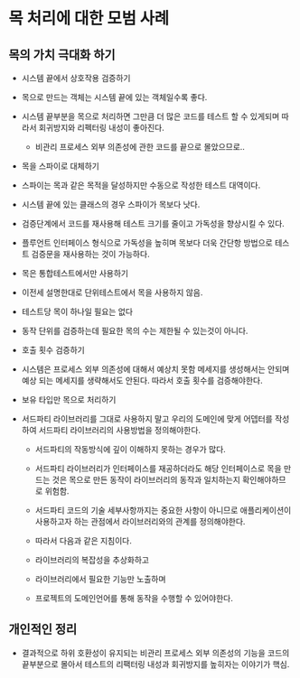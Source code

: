 # 목 처리에 대한 모범 사례
## 목의 가치 극대화 하기

- 시스템 끝에서 상호작용 검증하기
 - 목으로 만드는 객체는 시스템 끝에 있는 객체일수록 좋다.
 - 시스템 끝부분을 목으로 처리하면 그만큼 더 많은 코드를 테스트 할 수 있게되며 따라서 회귀방지와 리펙터링 내성이 좋아진다.
    - 비관리 프로세스 외부 의존성에 관한 코드를 끝으로 몰았으므로..
- 목을 스파이로 대체하기
 - 스파이는 목과 같은 목적을 달성하지만 수동으로 작성한 테스트 대역이다.
 - 시스템 끝에 있는 클래스의 경우 스파이가 목보다 낫다.
 - 검증단계에서 코드를 재사용해 테스트 크기를 줄이고 가독성을 향상시킬 수 있다.
 - 플루언트 인터페이스 형식으로 가독성을 높히며 목보다 더욱 간단항 방법으로 테스트 검증문을 재사용하는 것이 가능하다.

- 목은 통합테스트에서만 사용하기
 - 이전세 설명한대로 단위테스트에서 목을 사용하지 않음.
- 테스트당 목이 하나일 필요는 없다
 - 동작 단위를 검증하는데 필요한 목의 수는 제한될 수 있는것이 아니다.
- 호출 횟수 검증하기
 - 시스템은 프로세스 외부 의존성에 대해서 예상치 못함 메세지를 생성해서는 안되며 예상 되는 메세지를 생략해서도 안된다. 따라서 호출 횟수를 검증해야한다.
- 보유 타입만 목으로 처리하기
 - 서드파티 라이브러리를 그대로 사용하지 말고 우리의 도메인에 맞게 어뎁터를 작성하여 서드파티 라이브러리의 사용방법을 정의해야한다.
   - 서드파티의 작동방식에 깊이 이해하지 못하는 경우가 많다.
   - 서드파티 라이브러리가 인터페이스를 재공하더라도 해당 인터페이스로 목을 만드는 것은 목으로 만든 동작이 라이브러리의 동작과 일치하는지 확인해야하므로 위험함.
   - 서드파티 코드의 기술 세부사항까지는 중요한 사항이 아니므로 애플리케이션이 사용하고자 하는 관점에서 라이브러리와의 관계를 정의해야한다.

   - 따라서 다음과 같은 지침이다.
    - 라이브러리의 복잡성을 추상화하고
    - 라이브러리에서 필요한 기능만 노출하며
    - 프로젝트의 도메인언어를 통해 동작을 수행할 수 있어야한다.

## 개인적인 정리
 - 결과적으로 하위 호환성이 유지되는 비관리 프로세스 외부 의존성의 기능을 코드의 끝부분으로 몰아서 테스트의 리팩터링 내성과 회귀방지를 높히자는 이야기가 핵심.